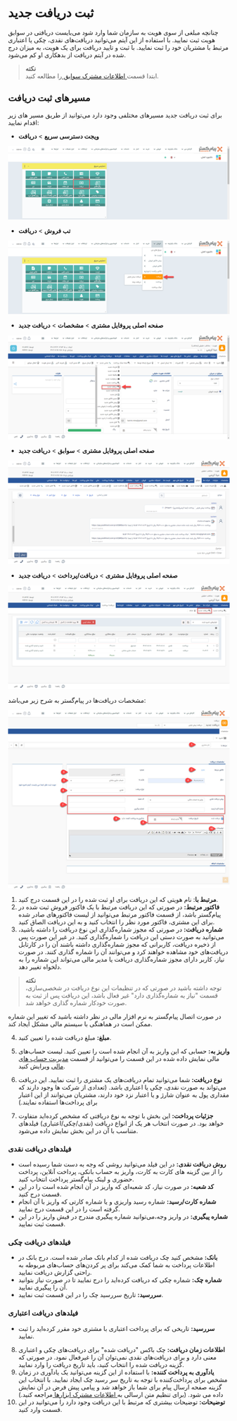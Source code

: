 #  ثبت دریافت جدید
چنانچه مبلغی از سوی هویت به سازمان شما وارد شود می‌بایست دریافتی در سوابق هویت ثبت نمایید. با استفاده از این آیتم می‌توانید دریافت‌های نقدی، چکی یا اعتباری مرتبط با مشتریان خود را ثبت نمایید. با ثبت و تایید دریافت برای یک هویت، به میزان درج شده در آیتم دریافت از بدهکاری او کم می‌شود. 

> **نکته**<br> ابتدا قسمت[ اطلاعات مشترک سوابق ](https://github.com/1stco/PayamGostarDocs/blob/master/Help/Integrated-bank/Database/Records/Joint-record-information/Joint-record-information.md)را مطالعه کنید.<br> 

## مسیر‌های ثبت دریافت
برای ثبت دریافت جدید مسیرهای‌ مختلفی وجود دارد می‌توانید از طریق مسیر های زیر اقدام نمایید:<br>

- **ویجت دسترسی سریع** > **دریافت**

![مسیر اول ثبت دریافت](./Images/new-reciept-method1.png)

- **تب فروش** > **دریافت**

![مسیر دوم ثبت دریافت](./Images/new-reciept-method2.png)

- **صفحه اصلی پروفایل مشتری** > **مشخصات** > **دریافت جدید**

![مسیر سوم ثبت دریافت](./Images/new-reciept-method3.png)

- **صفحه اصلی پروفایل مشتری** > **سوابق** > **دریافت جدید**

![مسیر چهارم ثبت دریافت](./Images/new-reciept-method4.png)

- **صفحه اصلی پروفایل مشتری** > **دریافت/پرداخت** > **دریافت جدید**

![مسیر پنجم ثبت دریافت](./Images/new-reciept-method5.png)

مشخصات دریافت‌‌ها در پیام‌گستر به شرح زیر می‌باشد:

![مشخصات دریافت](./Images/receipt-information.jpg)
1. **مرتبط با**: نام هویتی که این دریافت برای او ثبت شده را در این قسمت درج کنید.
2. **فاکتور مرتبط:** در صورتی که این دریافت مرتبط با یک فاکتور فروش ثبت شده در پیام‌گستر باشد، از قسمت فاکتور مرتبط می‌توانید از لیست فاکتورهای صادر شده برای این مشتری، فاکتور مورد نظر را انتخاب کنید و به این دریافت الصاق کنید.
3. **شماره دریافت:** در صورتی که مجوز شماره‌گذاری این نوع دریافت را داشته باشید، می‌توانید به صورت دستی این دریافت را شماره‌گذاری کنید. در غیر این صورت پس از ذخیره دریافت، کاربرانی که مجوز شماره‌گذاری داشته باشند آن را در کارتابل دریافت‌های خود مشاهده خواهند کرد و می‌توانند آن را شماره گذاری کنند. در صورت نیاز، کاربر دارای مجوز شماره‌گذاری دریافت یا مدیر مالی می‌تواند این شماره را به دلخواه تغییر دهد.

> **نکته**<br>
 توجه داشته باشید در صورتی که در تنظیمات این نوع دریافت در شخصی‌سازی، قسمت "نیاز به شمار‌ه‌گذاری دارد" غیر فعال باشد، این دریافت پس از ثبت به صورت خودکار شماره گذاری خواهد شد.<br>

در صورت اتصال پیام‌گستر به نرم افزار مالی در نظر داشته باشید که تغییر این شماره ممکن است در هماهنگی با سیستم مالی مشکل ایجاد کند.<br>

4. **مبلغ:** مبلغ دریافت شده را تعیین کنید.
5. **واریز به:** حسابی که این واریز به آن انجام شده است را تعیین کنید.
لیست حساب‌های مالی نمایش داده شده در این قسمت را می‌توانید از قسمت [مدیریت حساب های مالی](https://github.com/1stco/PayamGostarDocs/blob/master/Help/Basic-Information/Financial-account-management/Financial-account-management.md) ویرایش کنید.
6. **نوع دریافت:** شما می‌توانید تمام دریافت‌های یک مشتری را ثبت نمایید. این دریافت می‌تواند به صورت نقدی، چکی یا اعتباری باشد. (تعدادی از شرکت ها وجود دارند که مقداری پول به عنوان شارژ و یا اعتبار نزد خود دارند، مشتریان می‌توانند از این اعتبار برای پرداخت‌ها استفاده نمایند.)

7. **جزئیات پرداخت:** این بخش با توجه به نوع دریافتی که مشخص کرده‌اید متفاوت خواهد بود. در صورت انتخاب هر یک از انواع دریافت (نقدی/چکی/اعتباری) فیلدهای متناسب با آن در این بخش نمایش داده می‌شود.

### فیلدهای دریافت نقدی
- **روش دریافت نقدی:** در این فیلد می‌توانید روشی که وجه به دست شما رسیده است را از بین گزینه های کارت به کارت، واریز به حساب بانکی، پرداخت آنلاین، پرداخت حضوری و لینک پیام‌گستر پرداخت انتخاب کنید.
- **کد شعبه:** در صورت نیاز، کد شعبه‌ای که واریز در آن انجام شده است را در این قسمت درج کنید.
- **شماره کارت/رسید:** شماره رسید واریزی و یا شماره کارتی که واریز با آن انجام گرفته است را در این قسمت درج نمایید.
- **شماره پیگیری:** در واریز وجه،‌می‌توانید شماره پیگیری مندرح در فیش واریز را در این قسمت ثبت نمایید.
### فیلدهای دریافت چکی
- **بانک:** مشخص کنید چک  دریافت شده از کدام بانک صادر شده است. درج بانک در اطلاعات پرداخت به شما کمک می‌کند برای پر کردن‌های حساب‌های مربوطه به راحتی گزارش دریافت نمایید.
- **شماره چک:** شماره چکی که دریافت کرده‌اید را درج نمایید تا در صورت نیاز بتوانید آن را پیگیری نمایید.
- **سررسید:** تاریخ سررسید چک را در این قسمت ثبت نمایید.
### فیلدهای دریافت اعتباری
- **سررسید:** تاریخی که برای پرداخت اعتباری با مشتری خود مقرر کرده‌اید را ثبت نمایید.

8. **اطلاعات زمان دریافت:** چک باکس "دریافت شده" برای دریافت‌های چکی و اعتباری معنی دارد و برای دریافت‌های نقدی نمی‌توان آن را غیرفعال نمود. در صورتی که گزینه دریافت شده را انتخاب کنید، باید تاریخ دریافت را وارد نمایید.<br>
9. **یادآوری به پرداخت کننده:** با استفاده از این گزینه می‌توانید یک یادآوری در زمان مشخص برای پرداخت‌کننده با توجه به تاریخ سر رسید چک ایجاد نمایید. با انتخاب این گزینه صفحه ارسال پیام برای شما باز خواهد شد و پیامی پیش فرض در آن نمایش داده می شود.
(برای تنظیم متن ارسالی به[ اطلاعات مشترک ابزارها ](https://github.com/1stco/PayamGostarDocs/blob/master/Help/Marketing/moshtarak-abzar/moshtarak-abzar.md)مراجعه کنید.)<br>
10. **توضیحات:** توضیحات بیشتری که مرتبط با این دریافت وجود دارد را می‌توانید در این قسمت وارد کنید.
